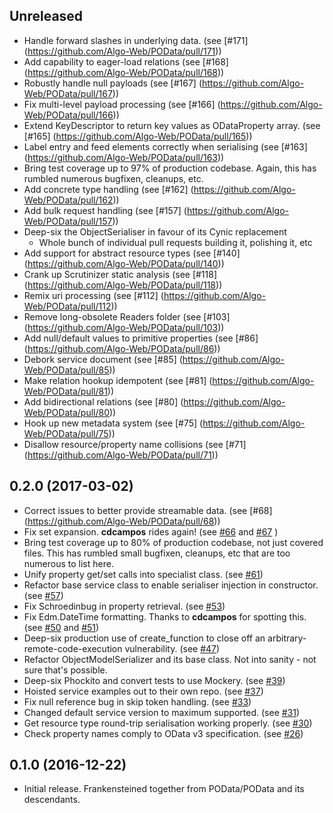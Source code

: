 Unreleased
----------
   * Handle forward slashes in underlying data.  (see [#171] (https://github.com/Algo-Web/POData/pull/171))
   * Add capability to eager-load relations (see [#168] (https://github.com/Algo-Web/POData/pull/168))
   * Robustly handle null payloads (see [#167] (https://github.com/Algo-Web/POData/pull/167))
   * Fix multi-level payload processing (see [#166] (https://github.com/Algo-Web/POData/pull/166))
   * Extend KeyDescriptor to return key values as ODataProperty array.  (see [#165] (https://github.com/Algo-Web/POData/pull/165))
   * Label entry and feed elements correctly when serialising (see [#163] (https://github.com/Algo-Web/POData/pull/163))
   * Bring test coverage up to 97% of production codebase.  Again, this has rumbled numerous bugfixen, cleanups, etc.
   * Add concrete type handling (see [#162] (https://github.com/Algo-Web/POData/pull/162))
   * Add bulk request handling (see [#157] (https://github.com/Algo-Web/POData/pull/157))
   * Deep-six the ObjectSerialiser in favour of its Cynic replacement
        - Whole bunch of individual pull requests building it, polishing it, etc
   * Add support for abstract resource types (see [#140] (https://github.com/Algo-Web/POData/pull/140))
   * Crank up Scrutinizer static analysis (see [#118] (https://github.com/Algo-Web/POData/pull/118))
   * Remix uri processing (see [#112] (https://github.com/Algo-Web/POData/pull/112))
   * Remove long-obsolete Readers folder (see [#103] (https://github.com/Algo-Web/POData/pull/103))
   * Add null/default values to primitive properties (see [#86] (https://github.com/Algo-Web/POData/pull/86))
   * Debork service document (see [#85] (https://github.com/Algo-Web/POData/pull/85))
   * Make relation hookup idempotent (see [#81] (https://github.com/Algo-Web/POData/pull/81))
   * Add bidirectional relations (see [#80] (https://github.com/Algo-Web/POData/pull/80))
   * Hook up new metadata system (see [#75] (https://github.com/Algo-Web/POData/pull/75))
   * Disallow resource/property name collisions (see [#71] (https://github.com/Algo-Web/POData/pull/71))

0.2.0 (2017-03-02)
------------------
   * Correct issues to better provide streamable data.  (see [#68] (https://github.com/Algo-Web/POData/pull/68))
   * Fix set expansion.  **cdcampos** rides again!  (see [#66](https://github.com/Algo-Web/POData/issues/66) and [#67](https://github.com/Algo-Web/POData/pull/67) )
   * Bring test coverage up to 80% of production codebase, not just covered files.  This has rumbled small bugfixen, cleanups, etc that are too numerous to list here.
   * Unify property get/set calls into specialist class.  (see [#61](https://github.com/Algo-Web/POData/pull/61))
   * Refactor base service class to enable serialiser injection in constructor.  (see [#57](https://github.com/Algo-Web/POData/pull/57))
   * Fix Schroedinbug in property retrieval.  (see [#53](https://github.com/Algo-Web/POData/pull/53))
   * Fix Edm.DateTime formatting.  Thanks to **cdcampos** for spotting this.  (see [#50](https://github.com/Algo-Web/POData/issues/50) and [#51](https://github.com/Algo-Web/POData/pull/51))
   * Deep-six production use of create_function to close off an arbitrary-remote-code-execution vulnerability.  (see [#47](https://github.com/Algo-Web/POData/pull/47))
   * Refactor ObjectModelSerializer and its base class.  Not into sanity - not sure that's possible.
   * Deep-six Phockito and convert tests to use Mockery.  (see [#39](https://github.com/Algo-Web/POData/pull/39))
   * Hoisted service examples out to their own repo.  (see [#37](https://github.com/Algo-Web/POData/pull/37))
   * Fix null reference bug in skip token handling.  (see [#33](https://github.com/Algo-Web/POData/pull/33))
   * Changed default service version to maximum supported.  (see [#31](https://github.com/Algo-Web/POData/pull/31))
   * Get resource type round-trip serialisation working properly.  (see [#30](https://github.com/Algo-Web/POData/pull/30))
   * Check property names comply to OData v3 specification.  (see [#26](https://github.com/Algo-Web/POData/pull/26))


0.1.0 (2016-12-22)
------------------

   * Initial release.  Frankensteined together from POData/POData and its descendants.
